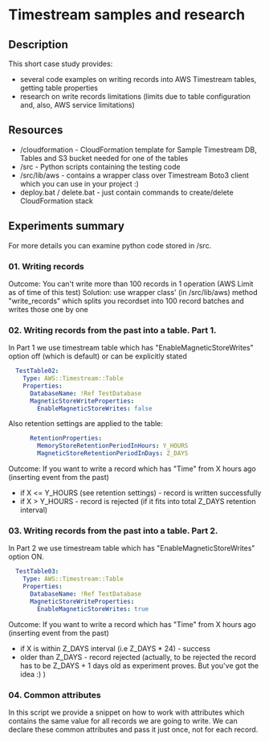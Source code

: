 
# Timestream samples and research

## Description

This short case study provides:
- several code examples on writing records into AWS Timestream tables, getting table properties
- research on write records limitations (limits due to table configuration and, also, AWS service limitations)

## Resources

- /cloudformation - CloudFormation template for Sample Timestream DB, Tables and S3 bucket needed for one of the tables
- /src - Python scripts containing the testing code
- /src/lib/aws - contains a wrapper class over Timestream Boto3 client which you can use in your project :)
- deploy.bat / delete.bat - just contain commands to create/delete CloudFormation stack

## Experiments summary

For more details you can examine python code stored in /src.

### 01. Writing records

Outcome: You can't write more than 100 records in 1 operation (AWS Limit as of time of this test)
Solution: use wrapper class' (in /src/lib/aws) method "write_records" which splits you recordset into 100 record batches and writes those one by one

### 02. Writing records from the past into a table. Part 1.
In Part 1 we use timestream table which has "EnableMagneticStoreWrites" option off (which is default) or can be explicitly stated

```yaml
  TestTable02:
    Type: AWS::Timestream::Table
    Properties:
      DatabaseName: !Ref TestDatabase
      MagneticStoreWriteProperties:
        EnableMagneticStoreWrites: false
```

Also retention settings are applied to the table:
```yaml        
      RetentionProperties: 
        MemoryStoreRetentionPeriodInHours: Y_HOURS
        MagneticStoreRetentionPeriodInDays: Z_DAYS       
```

Outcome: If you want to write a record which has "Time" from X hours ago (inserting event from the past)
- if X <= Y_HOURS (see retention settings) - record is written successfully
- if X > Y_HOURS - record is rejected (if it fits into total Z_DAYS retention interval)

### 03. Writing records from the past into a table. Part 2.

In Part 2 we use timestream table which has "EnableMagneticStoreWrites" option ON.
```yaml
  TestTable03:
    Type: AWS::Timestream::Table
    Properties:
      DatabaseName: !Ref TestDatabase
      MagneticStoreWriteProperties:
        EnableMagneticStoreWrites: true
```

Outcome: If you want to write a record which has "Time" from X hours ago (inserting event from the past)
- if X is within Z_DAYS interval (i.e Z_DAYS * 24) - success
- older than Z_DAYS - record rejected (actually, to be rejected the record has to be Z_DAYS + 1 days old as experiment proves. 
But you've got the idea :) )

### 04. Common attributes

In this script we provide a snippet on how to work with attributes which contains the same value for all records we are going to write.
We can declare these common attributes and pass it just once, not for each record.